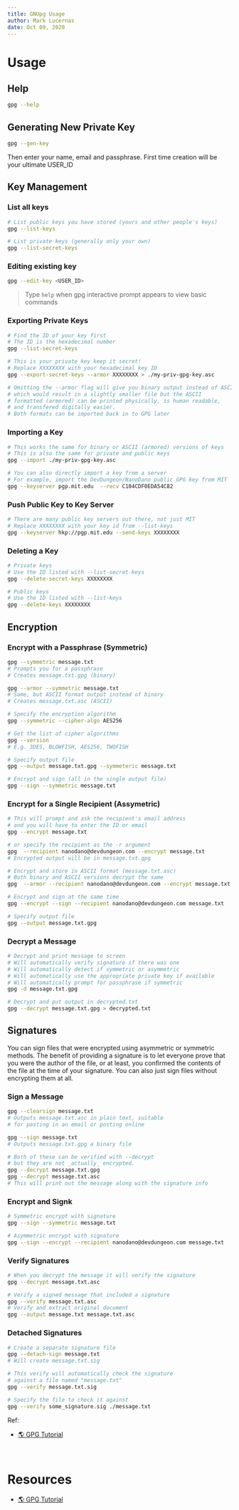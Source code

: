 ```yaml
---
title: GNUpg Usage
author: Mark Lucernas
date: Oct 09, 2020
---
```



# Usage

## Help

```bash
gpg --help
```

## Generating New Private Key

```bash
gpg --gen-key
```

Then enter your name, email and passphrase. First time creation will be your
ultimate USER_ID

## Key Management

### List all keys

```bash
# List public keys you have stored (yours and other people's keys)
gpg --list-keys

# List private keys (generally only your own)
gpg --list-secret-keys
```

### Editing existing key

```bash
gpg --edit-key <USER_ID>
```

> Type `help` when gpg interactive prompt appears to view basic commands

### Exporting Private Keys

```bash
# Find the ID of your key first
# The ID is the hexadecimal number
gpg --list-secret-keys

# This is your private key keep it secret!
# Replace XXXXXXXX with your hexadecimal key ID
gpg --export-secret-keys --armor XXXXXXXX > ./my-priv-gpg-key.asc

# Omitting the --armor flag will give you binary output instead of ASCII
# which would result in a slightly smaller file but the ASCII
# formatted (armored) can be printed physically, is human readable,
# and transfered digitally easier.
# Both formats can be imported back in to GPG later
```

### Importing a Key

```bash
# This works the same for binary or ASCII (armored) versions of keys
# This is also the same for private and public keys
gpg --import ./my-priv-gpg-key.asc

# You can also directly import a key from a server
# For example, import the DevDungeon/NanoDano public GPG key from MIT
gpg --keyserver pgp.mit.edu  --recv C104CDF0EDA54C82
```

### Push Public Key to Key Server

```bash
# There are many public key servers out there, not just MIT
# Replace XXXXXXXX with your key id from --list-keys
gpg --keyserver hkp://pgp.mit.edu --send-keys XXXXXXXX
```

### Deleting a Key

```bash
# Private keys
# Use the ID listed with --list-secret-keys
gpg --delete-secret-keys XXXXXXXX

# Public keys
# Use the ID listed with --list-keys
gpg --delete-keys XXXXXXXX
```

## Encryption

### Encrypt with a Passphrase (Symmetric)

```bash
gpg --symmetric message.txt
# Prompts you for a passphrase
# Creates message.txt.gpg (binary)

gpg --armor --symmetric message.txt
# Same, but ASCII format output instead of binary
# Creates message.txt.asc (ASCII)

# Specify the encryption algorithm
gpg --symmetric --cipher-algo AES256

# Get the list of cipher algorithms
gpg --version
# E.g. 3DES, BLOWFISH, AES256, TWOFISH

# Specify output file
gpg --output message.txt.gpg --symmeteric message.txt

# Encrypt and sign (all in the single output file)
gpg --sign --symmetric message.txt
```

### Encrypt for a Single Recipient (Assymetric)

```bash
# This will prompt and ask the recipient's email address
# and you will have to enter the ID or email
gpg --encrypt message.txt

# or specify the recipient as the -r argument
gpg  --recipient nanodano@devdungeon.com --encrypt message.txt
# Encrypted output will be in message.txt.gpg

# Encrypt and store in ASCII format (message.txt.asc)
# Both binary and ASCII versions decrypt the same
gpg  --armor --recipient nanodano@devdungeon.com --encrypt message.txt

# Encrypt and sign at the same time
gpg --encrypt --sign --recipient nanodano@devdungeon.com message.txt

# Specify output file
gpg --output message.txt.gpg 
```

### Decrypt a Message

```bash
# Decrypt and print message to screen
# Will automatically verify signature if there was one
# Will automatically detect if symmetric or asymmetric
# Will automatically use the appropriate private key if available
# Will automatically prompt for passphrase if symmetric
gpg -d message.txt.gpg

# Decrypt and put output in decrypted.txt
gpg --decrypt message.txt.gpg > decrypted.txt
```

## Signatures

You can sign files that were encrypted using asymmetric or symmetric methods.
The benefit of providing a signature is to let everyone prove that you were the
author of the file, or at least, you confirmed the contents of the file at the
time of your signature. You can also just sign files without encrypting them at
all.

### Sign a Message

```bash
gpg --clearsign message.txt
# Outputs message.txt.asc in plain text, suitable
# for pasting in an email or posting online

gpg --sign message.txt
# Outputs message.txt.gpg a binary file

# Both of these can be verified with --decrypt
# but they are not _actually_ encrypted.
gpg --decrypt message.txt.gpg
gpg --decrypt message.txt.asc
# This will print out the message along with the signature info
```

### Encrypt and Signk

```bash
# Symmetric encrypt with signature
gpg --sign --symmetric message.txt

# Asymmetric encrypt with signature
gpg --sign --encrypt --recipient nanodano@devdungeon.com message.txt
```

### Verify Signatures

```bash
# When you decrypt the message it will verify the signature
gpg --decrypt message.txt.asc

# Verify a signed message that included a signature
gpg --verify message.txt.asc
# Verify and extract original document
gpg --output message.txt message.txt.asc
```

### Detached Signatures

```bash
# Create a separate signature file
gpg --detach-sign message.txt
# Will create message.txt.sig

# This verify will automatically check the signature
# against a file named "message.txt"
gpg --verify message.txt.sig

# Specify the file to check it against
gpg --verify some_signature.sig ./message.txt
```

Ref:

- [🌎 GPG Tutorial](https://www.devdungeon.com/content/gpg-tutorial)


<br>

# Resources

- [🌎 GPG Tutorial](https://www.devdungeon.com/content/gpg-tutorial)

